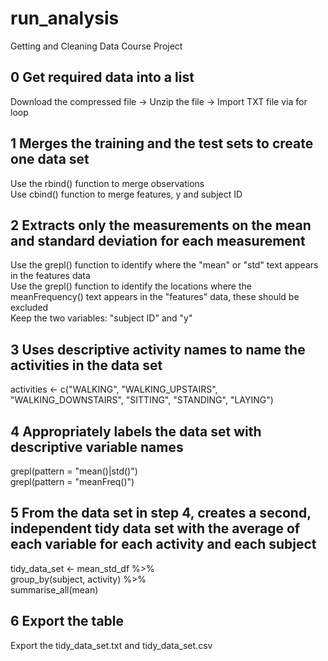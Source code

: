 # run_analysis
Getting and Cleaning Data Course Project

## 0 Get required data into a list
  Download the compressed file ->
  Unzip the file ->
  Import TXT file via for loop
 
## 1 Merges the training and the test sets to create one data set
   Use the rbind() function to merge observations  
   Use cbind() function to merge features, y and subject ID  

## 2 Extracts only the measurements on the mean and standard deviation for each measurement
   Use the grepl() function to identify where the "mean" or "std" text appears in the features data  
   Use the grepl() function to identify the locations where the meanFrequency() text appears in the "features" data, these should be excluded  
   Keep the two variables: "subject ID" and "y"  

## 3 Uses descriptive activity names to name the activities in the data set
   activities <- c("WALKING", "WALKING_UPSTAIRS", "WALKING_DOWNSTAIRS", "SITTING", "STANDING", "LAYING")

## 4 Appropriately labels the data set with descriptive variable names
   grepl(pattern = "mean()|std()")   
   grepl(pattern = "meanFreq()")

## 5 From the data set in step 4, creates a second, independent tidy data set with the average of each variable for each activity and each subject
  tidy_data_set <- mean_std_df %>%  
  group_by(subject, activity) %>%  
  summarise_all(mean)  

## 6 Export the table
  Export the tidy_data_set.txt and tidy_data_set.csv

